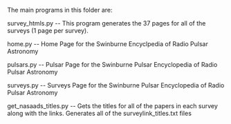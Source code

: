 The main programs in this folder are:

survey_htmls.py -- This program generates the 37 pages for all of the surveys (1 page per survey).

home.py -- Home Page for the Swinburne Encyclpedia of Radio Pulsar Astronomy

pulsars.py -- Pulsar Page for the Swinburne Pulsar Encyclopedia of Radio Pulsar Astronomy

surveys.py -- Surveys Page for the Swinburne Pulsar Encyclopedia of Radio Pulsar Astronomy

get_nasaads_titles.py -- Gets the titles for all of the papers in each survey along with the links. Generates all of the surveylink_titles.txt files

